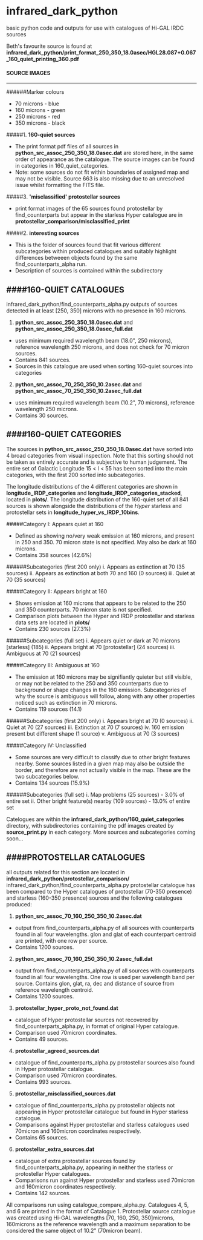 # infrared_dark_python
basic python code and outputs for use with catalogues of Hi-GAL IRDC sources

Beth's favourite source is found at **infrared_dark_python/print_format_250_350_18.0asec/HGL28.087+0.067_160_quiet_printing_360.pdf**

#### SOURCE IMAGES
-------------------------------------------------------
######Marker colours
* 70 microns - blue
* 160 microns - green
* 250 microns - red
* 350 microns - black

#####1. **160-quiet sources**
  - The print format pdf files of all sources in **python_src_assoc_250_350_18.0asec.dat** are stored here, in the same order of appearance as the catalogue. The source images can be found in categories in 160_quiet_categories.
  - Note: some sources do not fit within boundaries of assigned map and may not be visible. Source 663 is also missing due to an unresolved issue whilst formatting the FITS file.

#####3. **'misclassified' protostellar sources**
  - print format images of the 65 sources found protostellar by find_counterparts but appear in the starless Hyper catalogue are in **protostellar_comparison/misclassified_print** 

#####2. **interesting sources**
  - This is the folder of sources found that fit various different subcategories within produced catalogues and suitably highlight differences betweeen objects found by the same find_counterparts_alpha run.
  - Description of sources is contained within the subdirectory

####160-QUIET CATALOGUES
--------------------------------------------------------
infrared_dark_python/find_counterparts_alpha.py outputs of sources detected in at least [250, 350] microns with no presence in 160 microns.

1. **python_src_assoc_250_350_18.0asec.dat** and **python_src_assoc_250_350_18.0asec_full.dat**
  - uses minimum required wavelength beam (18.0", 250 microns), reference wavelength 250 microns, and does not check for 70 micron sources.
  - Contains 841 sources.
  - Sources in this catalogue are used when sorting 160-quiet sources into categories

2. **python_src_assoc_70_250_350_10.2asec.dat** and **python_src_assoc_70_250_350_10.2asec_full.dat**
  - uses minimum required wavelength beam (10.2", 70 microns), reference wavelength 250 microns.
  - Contains 30 sources.

####160-QUIET CATEGORIES
--------------------------------------------------------
The sources in **python_src_assoc_250_350_18.0asec.dat** have sorted into 4 broad categories from visual inspection. Note that this sorting should not be taken as entirely accurate and is subjective to human judgement. The entire set of Galactic Longitude 15 < l < 55 has been sorted into the main categories, with the first 200 sorted into subcategories.

The longitude distributions of the 4 different categories are shown in **longitude_IRDP_categories** and **longitude_IRDP_categories_stacked**, located in **plots/**. The longitude distribution of the 160-quiet set of all 841 sources is shown alongside the distributions of the *Hyper* starless and protostellar sets in **longitude_hyper_vs_IRDP_10bins**.

#####Category I: Appears quiet at 160
  - Defined as showing no/very weak emission at 160 microns, and present in 250 and 350. 70 micron state is not specified. May also be dark at 160 microns.
  - Contains 358 sources (42.6%)

######Subcategories (first 200 only)
    i. Appears as extinction at 70 (35 sources)
    ii. Appears as extinction at both 70 and 160 (0 sources)
    iii. Quiet at 70 (35 sources)

#####Category II: Appears bright at 160
  - Shows emission at 160 microns that appears to be related to the 250 and 350 counterparts. 70 micron state is not specified.
  - Comparison plots between the Hyper and IRDP protostellar and starless data sets are located in **plots/**
  - Contains 230 sources (27.3%)

######Subcategories (full set)
    i. Appears quiet or dark at 70 microns [starless] (185)
    ii. Appears bright at 70 [protostellar] (24 sources)
    iii. Ambiguous at 70 (21 sources)

#####Category III: Ambiguous at 160
  - The emission at 160 microns may be signifiantly quieter but still visible, or may not be related to the 250 and 350 counterparts due to background or shape changes in the 160 emission. Subcategories of why the source is ambiguous will follow, along with any other properties noticed such as extinction in 70 microns.
  - Contains 119 sources (14.1)

######Subcategories (first 200 only)
    i. Appears bright at 70 (0 sources)
    ii. Quiet at 70 (27 sources)
    iii. Extinction at 70 (7 sources)
    iv. 160 emission present but different shape (1 source)
    v. Ambiguous at 70 (3 sources)

#####Category IV: Unclassified
  - Some sources are very difficult to classify due to other bright features nearby. Some sources listed in a given map may also be outside the border, and therefore are not actually visible in the map. These are the two subcategories below.
  - Contains 134 sources (15.9%)

######Subcategories (full set)
    i. Map problems (25 sources) - 3.0% of entire set
    ii. Other bright feature(s) nearby (109 sources) - 13.0% of entire set

Catelogues are within the **infrared_dark_python/160_quiet_categories** directory, with subdirectories containing the pdf images created by **source_print.py** in each category. More sources and subcategories coming soon...


####PROTOSTELLAR CATALOGUES
--------------------------------------------------------
all outputs related for this section are located in **infrared_dark_python/protostellar_comparison/**
infrared_dark_python/find_counterparts_alpha.py protostellar catalogue has been compared to the Hyper catalogues of protostellar (70-350 presence) and starless (160-350 presence) sources and the following catalogues produced:

1. **python_src_assoc_70_160_250_350_10.2asec.dat**
  - output from find_counterparts_alpha.py of all sources with counterparts found in all four wavelengths. glon and glat of each counterpart centroid are printed, with one row per source.
  - Contains 1200 sources.
      
2. **python_src_assoc_70_160_250_350_10.2asec_full.dat**
  - output from find_counterparts_alpha.py of all sources with counterparts found in all four wavelengths. One row is used per wavelength band per source. Contains glon, glat, ra, dec and distance of source from reference wavelength centroid.
  - Contains 1200 sources.
      
3. **protostellar_hyper_proto_not_found.dat**
  - catalogue of Hyper protostellar sources not recovered by find_counterparts_alpha.py, in format of original Hyper catalogue.
  - Comparison used 70micron coordinates.
  - Contains 49 sources.

4. **protostellar_agreed_sources.dat**
  - catalogue of find_counterparts_alpha.py protostellar sources also found in Hyper protostellar catalogue.
  - Comparison used 70micron coordinates.
  - Contains 993 sources. 

5. **protostellar_misclassified_sources.dat**
 - catalogue of find_counterparts_alpha.py protostellar objects not appearing in Hyper protostellar catalogue but found in Hyper starless catalogue.
 - Comparisons against Hyper protostellar and starless catalogues used 70micron and 160micron coordinates respectively.
 - Contains 65 sources. 

6. **protostellar_extra_sources.dat**
  - catalogue of extra protostellar sources found by find_counterparts_alpha.py, appearing in neither the starless or protostellar Hyper catalogues. 
  - Comparisons run against Hyper protostellar and starless used 70micron and 160micron coordinates respectively.
  - Contains 142 sources.
      

All comparisons run using catalogue_compare_alpha.py. Catalogues 4, 5, and 6 are printed in the format of Catalogue 1.
Protostellar source catalogue was created using Hi-GAL wavelengths [70, 160, 250, 350]microns, 160microns as the reference wavelength and a maximum separation to be considered the same object of 10.2" (70micron beam).
